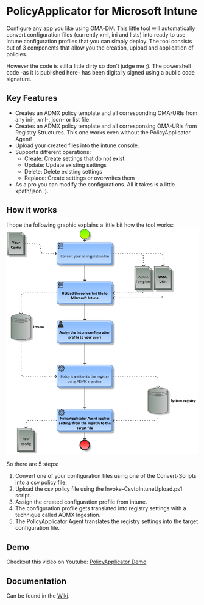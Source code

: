 # PolicyApplicator for Microsoft Intune
Configure any app you like using OMA-DM. This little tool will automatically convert configuration files (currently xml, ini and lists) into ready to use Intune configuration profiles that you can simply deploy. The tool consists out of 3 components that allow you the creation, upload and application of policies.

However the code is still a little dirty so don't judge me ;). The powershell code -as it is published here- has been digitally signed using a public code signature.
## Key Features
* Creates an ADMX policy template and all corresponding OMA-URIs from any ini-, xml-, json- or list file.
* Creates an ADMX policy template and all corresponsing OMA-URIs from Registry Structures. This one works even without the PolicyApplicator Agent!
* Upload your created files into the intune console.
* Supports different operations:
  * Create: Create settings that do not exist
  * Update: Update existing settings
  * Delete: Delete existing settings
  * Replace: Create settings or overwrites them
* As a pro you can modify the configurations. All it takes is a little xpath/json :).

## How it works
I hope the following graphic explains a little bit how the tool works:
![How it works](/Documentation/howitworks.png)

So there are 5 steps:
1. Convert one of your configuration files using one of the Convert-Scripts into a csv policy file.
2. Upload the csv policy file using the Invoke-CsvtoIntuneUpload.ps1 script.
3. Assign the created configuration profile from intune.
4. The configuration profile gets translated into registry settings with a technique called ADMX Ingestion.
5. The PolicyApplicator Agent translates the registry settings into the target configuration file.

## Demo
Checkout this video on Youtube: [PolicyApplicator Demo](https://www.youtube.com/watch?v=M_W8YJvuZQ4)

## Documentation
Can be found in the <a href="https://github.com/Weatherlights/PolicyApplicator-for-Microsoft-Intune/wiki">Wiki</a>.
